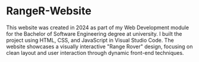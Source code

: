 # RangeR-Website
This website was created in 2024 as part of my Web Development module for the Bachelor of Software Engineering degree at university. I built the project using HTML, CSS, and JavaScript in Visual Studio Code. The website showcases a visually interactive "Range Rover" design, focusing on clean layout and user interaction through dynamic front-end techniques.
